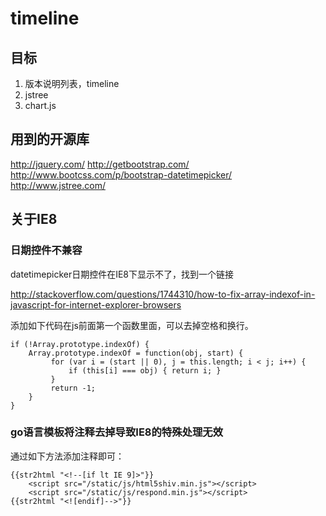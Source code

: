 # timeline

## 目标

1. 版本说明列表，timeline
2. jstree
3. chart.js

## 用到的开源库

http://jquery.com/ 
http://getbootstrap.com/
http://www.bootcss.com/p/bootstrap-datetimepicker/
http://www.jstree.com/

## 关于IE8

### 日期控件不兼容

datetimepicker日期控件在IE8下显示不了，找到一个链接

http://stackoverflow.com/questions/1744310/how-to-fix-array-indexof-in-javascript-for-internet-explorer-browsers

添加如下代码在js前面第一个函数里面，可以去掉空格和换行。

```
if (!Array.prototype.indexOf) {
    Array.prototype.indexOf = function(obj, start) {
         for (var i = (start || 0), j = this.length; i < j; i++) {
             if (this[i] === obj) { return i; }
         }
         return -1;
    }
}
```

### go语言模板将注释去掉导致IE8的特殊处理无效

通过如下方法添加注释即可：

```
{{str2html "<!--[if lt IE 9]>"}}
    <script src="/static/js/html5shiv.min.js"></script>
    <script src="/static/js/respond.min.js"></script>
{{str2html "<![endif]-->"}}
```

